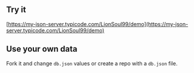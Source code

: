 ## Try it

[https://my-json-server.typicode.com/LionSoul99/demo](https://my-json-server.typicode.com/LionSoul99/demo)

## Use your own data

Fork it and change `db.json` values or create a repo with a `db.json` file.
